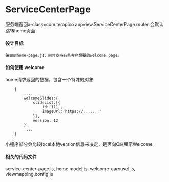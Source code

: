 # ServiceCenterPage

   服务端返回x-class=com.terapico.appview.ServiceCenterPage
   router 会默认跳转home页面

#### 设计目标

    路由到home-page.js，同时支持有些客户想要的welcome page。

#### 如何使用 welcome

 home请求返回的数据，包含一个特殊的对象

```
    {
        ....
        welcomeSlides:{
            slideList:[{
                id:'111',
                imageUrl:'https://.......'
            }],
            version: 12
        }
        ....
    }
```

小程序部分会比较local本地version信息来决定，是否向C端展示Welcome

#### 相关的代码文件

service-center-page.js, home.model.js, welcome-carousel.js, viewmapping.config.js
